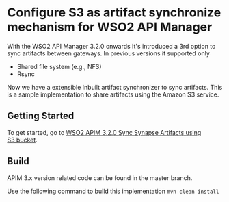 # Configure S3 as artifact synchronize mechanism for WSO2 API Manager

With the WSO2 API Manager 3.2.0 onwards It's introduced a 3rd option to sync artifacts between gateways. In previous versions it supported only
- Shared file system (e.g., NFS)
- Rsync

Now we have a extensible Inbuilt artifact synchronizer to sync artifacts. This is a sample implementation to share artifacts using the Amazon S3 service. 

## Getting Started

To get started, go to [WSO2 APIM 3.2.0 Sync Synapse Artifacts using S3 bucket]().

## Build

APIM 3.x version related code can be found in the master branch.

Use the following command to build this implementation
`mvn clean install`


